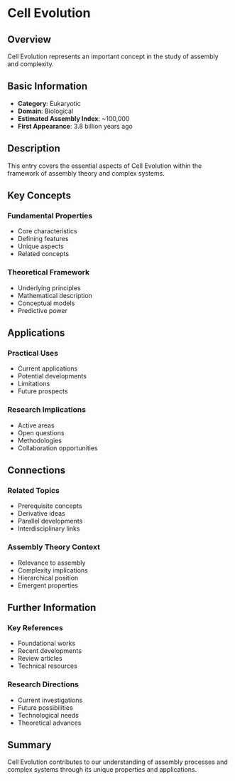 # Cell Evolution

## Overview

Cell Evolution represents an important concept in the study of assembly and complexity.

## Basic Information

- **Category**: Eukaryotic
- **Domain**: Biological
- **Estimated Assembly Index**: ~100,000
- **First Appearance**: 3.8 billion years ago

## Description

This entry covers the essential aspects of Cell Evolution within the framework of assembly theory and complex systems.

## Key Concepts

### Fundamental Properties
- Core characteristics
- Defining features
- Unique aspects
- Related concepts

### Theoretical Framework
- Underlying principles
- Mathematical description
- Conceptual models
- Predictive power

## Applications

### Practical Uses
- Current applications
- Potential developments
- Limitations
- Future prospects

### Research Implications
- Active areas
- Open questions
- Methodologies
- Collaboration opportunities

## Connections

### Related Topics
- Prerequisite concepts
- Derivative ideas
- Parallel developments
- Interdisciplinary links

### Assembly Theory Context
- Relevance to assembly
- Complexity implications
- Hierarchical position
- Emergent properties

## Further Information

### Key References
- Foundational works
- Recent developments
- Review articles
- Technical resources

### Research Directions
- Current investigations
- Future possibilities
- Technological needs
- Theoretical advances

## Summary

Cell Evolution contributes to our understanding of assembly processes and complex systems through its unique properties and applications.
